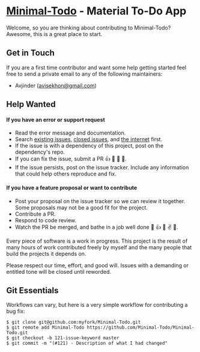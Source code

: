 [Minimal-Todo](https://github.com/avjinder/Minimal-Todo) - Material To-Do App 
==================================================

Welcome, so you are thinking about contributing to Minimal-Todo? Awesome, this is a great place to start.

Get in Touch
------------

If you are a first time contributor and want some help getting started feel free to send a private email to any of the following maintainers:

 * Avjinder (avisekhon@gmail.com)

Help Wanted
----------------

#### If you have an error or support request

- Read the error message and documentation.
- Search [existing issues](https://github.com/avjinder/Minimal-Todo/issues), [closed issues](https://github.com/avjinder/Minimal-Todo/issues?page=1&state=closed), and [the internet](https://google.com) first.
- If the issue is with a dependency of this project, post on the dependency's repo.
- If you can fix the issue, submit a PR :+1: :dancer: :dancer: :rocket:.
- If the issue persists, post on the issue tracker. Include any information that could help others reproduce and fix.

#### If you have a feature proposal or want to contribute

- Post your proposal on the issue tracker so we can review it together. Some proposals may not be a good fit for the project.
- Contribute a PR.
- Respond to code review.
- Watch the PR be merged, and bathe in a job well done :icecream: :+1: :horse: :v: :palm_tree:.

Every piece of software is a work in progress. This project is the result of many hours of work contributed freely by myself and the many people that build the projects it depends on.

Please respect our time, effort, and good will. Issues with a demanding or entitled tone will be closed until reworded. 

Git Essentials
--------------------------------------

Workflows can vary, but here is a very simple workflow for contributing a bug fix:

    $ git clone git@github.com:myfork/Minimal-Todo.git
    $ git remote add Minimal-Todo https://github.com/Minimal-Todo/Minimal-Todo.git
    $ git checkout -b 121-issue-keyword master
    $ git commit -m "(#121) - Description of what I had changed"
